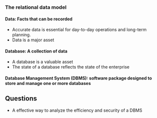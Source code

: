 ### The relational data model
#### Data: Facts that can be recorded
- Accurate data is essential for day-to-day operations and long-term planning.
- Data is a major asset
#### Database: A collection of data
- A database is a valuable asset
- The state of a database reflects the state of the enterprise

#### Database Management System (DBMS): software package designed to store and manage one or more databases

## Questions
- A effective way to analyze the efficiency and security of a DBMS